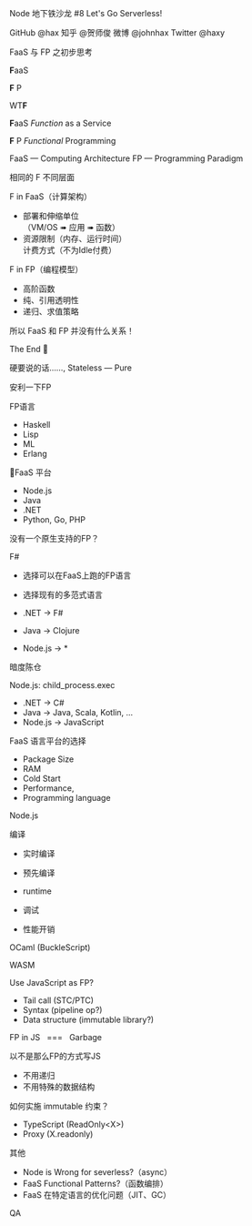 Node 地下铁沙龙 #8
Let's Go Serverless!

GitHub @hax
知乎 @贺师俊
微博 @johnhax
Twitter @haxy

FaaS 与 FP
之初步思考

**F**aaS

**F** P

WT**F**

**F**aaS
*Function* as a Service

**F** P
*Functional* Programming

FaaS — Computing Architecture
FP — Programming Paradigm

相同的 F
不同层面

F in FaaS（计算架构）
- 部署和伸缩单位<br>（VM/OS ➠ 应用 ➠ 函数）
- 资源限制（内存、运行时间） <br>计费方式（不为Idle付费）

F in FP（编程模型）
- 高阶函数
- 纯、引用透明性
- 递归、求值策略

所以 FaaS 和 FP
并没有什么关系！

The End 🤣

硬要说的话……,
Stateless — Pure

安利一下FP

FP语言

- Haskell
- Lisp
- ML
- Erlang

FaaS 平台

- Node.js
- Java
- .NET
- Python, Go, PHP

没有一个原生支持的FP？

F#

- 选择可以在FaaS上跑的FP语言
- 选择现有的多范式语言

- .NET -> F#
- Java -> Clojure
- Node.js -> *

暗度陈仓

Node.js: child_process.exec

- .NET -> C#
- Java -> Java, Scala, Kotlin, ...
- Node.js -> JavaScript

FaaS 语言平台的选择

- Package Size
- RAM
- Cold Start
- Performance,
- Programming language

Node.js

编译

- 实时编译
- 预先编译

- runtime
- 调试
- 性能开销

OCaml (BuckleScript)

WASM

Use JavaScript as FP?

- Tail call (STC/PTC)
- Syntax (pipeline op?)
- Data structure (immutable library?)

FP in JS
&nbsp; === &nbsp;
Garbage

以不是那么FP的方式写JS

- 不用递归
- 不用特殊的数据结构

如何实施 immutable 约束？

- TypeScript (ReadOnly&lt;X&gt;)
- Proxy (X.readonly)

其他

- Node is Wrong for severless?（async）
- FaaS Functional Patterns?（函数编排）
- FaaS 在特定语言的优化问题（JIT、GC）

QA
